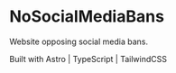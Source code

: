 # NoSocialMediaBans

Website opposing social media bans.

Built with Astro | TypeScript | TailwindCSS
